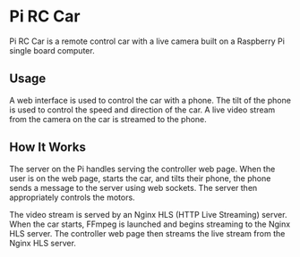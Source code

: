 # Pi RC Car
Pi RC Car is a remote control car with a live camera built on a Raspberry Pi single board computer.

## Usage
A web interface is used to control the car with a phone. The tilt of the phone is used to control the speed and direction of the car. A live video stream from the camera on the car is streamed to the phone.

## How It Works
The server on the Pi handles serving the controller web page. When the user is on the web page, starts the car, and tilts their phone, the phone sends a message to the server using web sockets. The server then appropriately controls the motors.

The video stream is served by an Nginx HLS (HTTP Live Streaming) server. When the car starts, FFmpeg is launched and begins streaming to the Nginx HLS server. The controller web page then streams the live stream from the Nginx HLS server.
